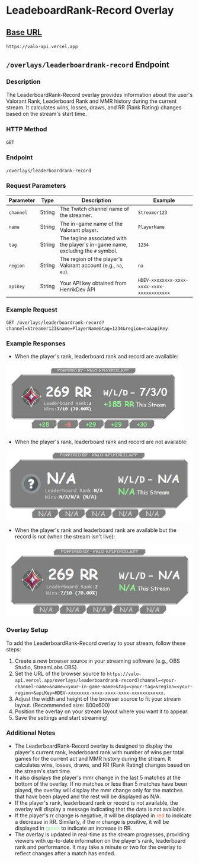 # LeadeboardRank-Record Overlay

## [Base URL](./overview.md/#base-url)

```plaintext
https://valo-api.vercel.app
```

## `/overlays/leaderboardrank-record` Endpoint

### Description

The LeaderboardRank-Record overlay provides information about the user's Valorant Rank, Leaderboard Rank and MMR history during the current stream. It calculates wins, losses, draws, and RR (Rank Rating) changes based on the stream's start time.

### HTTP Method

`GET`

### Endpoint

`/overlays/leaderboardrank-record`

### Request Parameters

| Parameter | Type   | Description                                                                      | Example                                     |
| --------- | ------ | -------------------------------------------------------------------------------- | ------------------------------------------- |
| `channel` | String | The Twitch channel name of the streamer.                                         | `Streamer123`                               |
| `name`    | String | The in-game name of the Valorant player.                                         | `PlayerName`                                |
| `tag`     | String | The tagline associated with the player's in-game name, excluding the `#` symbol. | `1234`                                      |
| `region`  | String | The region of the player's Valorant account (e.g., `na`, `eu`).                  | `na`                                        |
| `apiKey`  | String | Your API key obtained from HenrikDev API                                         | `HDEV-xxxxxxxx-xxxx-xxxx-xxxx-xxxxxxxxxxxx` |

### Example Request

```plaintext
GET /overlays/leaderboardrank-record?channel=Streamer123&name=PlayerName&tag=1234&region=na&apiKey
```

### Example Responses

- When the player's rank, leaderboard rank and record are available:

![overlay-example1](../assets/images/leaderboardrank-record-overlay-example1.png)

- When the player's rank, leaderboard rank and record are not available:

![overlay-example2](../assets/images/leaderboardrank-record-overlay-example2.png)

- When the player's rank and leaderboard rank are available but the record is not (when the stream isn't live):

![overlay-example3](../assets/images/leaderboardrank-record-overlay-example3.png)

### Overlay Setup

To add the LeaderboardRank-Record overlay to your stream, follow these steps:

1. Create a new browser source in your streaming software (e.g., OBS Studio, StreamLabs OBS).
2. Set the URL of the browser source to `https://valo-api.vercel.app/overlays/leaderboardrank-record?channel=<your-channel-name>&name=<your-in-game-name>&tag=<your-tag>&region=<your-region>&apiKey=HDEV-xxxxxxxx-xxxx-xxxx-xxxx-xxxxxxxxxxxx`.
3. Adjust the width and height of the browser source to fit your stream layout. (Recommended size: 800x600)
4. Position the overlay on your stream layout where you want it to appear.
5. Save the settings and start streaming!

### Additional Notes

- The LeaderboardRank-Record overlay is designed to display the player's current rank, leaderboard rank with number of wins per total games for the current act and MMR history during the stream. It calculates wins, losses, draws, and RR (Rank Rating) changes based on the stream's start time.
- It also displays the player's mmr change in the last 5 matches at the bottom of the overlay. If no matches or less than 5 matches have been played, the overlay will display the mmr change only for the matches that have been played and the rest will be displayed as N/A.
- If the player's rank, leaderboard rank or record is not available, the overlay will display a message indicating that the data is not available.
- If the player's rr change is negative, it will be displayed in <span style= "color:tomato">red</span> to indicate a decrease in RR. Similarly, if the rr change is positive, it will be displayed in <span style="color:lightgreen">green</span> to indicate an increase in RR.
- The overlay is updated in real-time as the stream progresses, providing viewers with up-to-date information on the player's rank, leaderboard rank and performance. It may take a minute or two for the overlay to reflect changes after a match has ended.